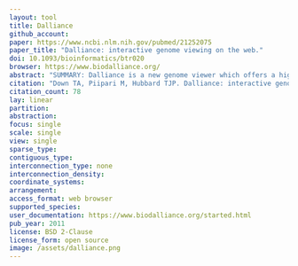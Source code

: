 ```yaml
---
layout: tool
title: Dalliance
github_account:
paper: https://www.ncbi.nlm.nih.gov/pubmed/21252075
paper_title: "Dalliance: interactive genome viewing on the web."
doi: 10.1093/bioinformatics/btr020
browser: https://www.biodalliance.org/
abstract: "SUMMARY: Dalliance is a new genome viewer which offers a high level of interactivity while running within a web browser. All data is fetched using the established distributed annotation system (DAS) protocol, making it easy to customize the browser and add extra data., , AVAILABILITY AND IMPLEMENTATION: Dalliance runs entirely within your web browser, and relies on existing DAS server infrastructure. Browsers for several mammalian genomes are available at http://www.biodalliance.org/, and the use of DAS means you can add your own data to these browsers. In addition, the source code (Javascript) is available under the BSD license, and is straightforward to install on your own web server and embed within other documents."
citation: "Down TA, Piipari M, Hubbard TJP. Dalliance: interactive genome viewing on the web. Bioinformatics. academic.oup.com; 2011;27: 889–890."
citation_count: 78
lay: linear
partition:
abstraction:
focus: single
scale: single
view: single
sparse_type:
contiguous_type:
interconnection_type: none
interconnection_density:
coordinate_systems:
arrangement:
access_format: web browser
supported_species:
user_documentation: https://www.biodalliance.org/started.html
pub_year: 2011
license: BSD 2-Clause
license_form: open source
image: /assets/dalliance.png
---
```

